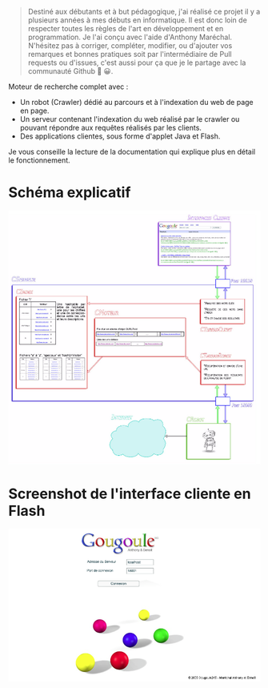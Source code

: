 > Destiné aux débutants et à but pédagogique, j'ai réalisé ce projet il y a plusieurs années à mes débuts en informatique. Il est donc loin de respecter toutes les règles de l'art en développement et en programmation. Je l'ai conçu avec l'aide d'Anthony Maréchal. N'hésitez pas à corriger, compléter, modifier, ou d'ajouter vos remarques et bonnes pratiques soit par l'intermédiaire de Pull requests ou d'issues, c'est aussi pour ça que je le partage avec la communauté Github 💪 😀.


Moteur de recherche complet avec :
- Un robot (Crawler) dédié au parcours et à l'indexation du web de page en page.
- Un serveur contenant l'indexation du web réalisé par le crawler ou pouvant répondre aux requêtes réalisés par les clients.
- Des applications clientes, sous forme d'applet Java et Flash.

Je vous conseille la lecture de la documentation qui explique plus en détail le fonctionnement.

# Schéma explicatif

![alt text](Documentation/schema.jpg?raw=true "Schéma")

# Screenshot de l'interface cliente en Flash

![alt text](Documentation/screenshot1.png?raw=true "screenshot 1")
